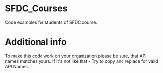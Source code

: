# SFDC_Courses
Code examples for students of SFDC course.

# Additional info
To make this code work on your organization please be sure, that API names matches yours. If it's not like that -
Try to copy and replace for valid API Names.
